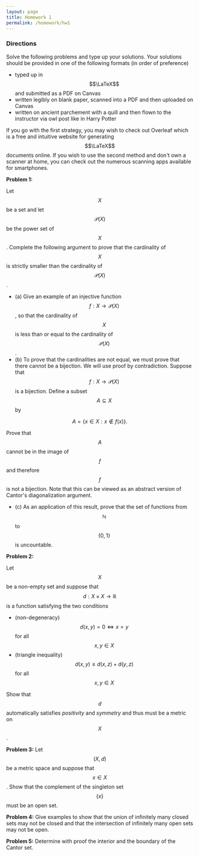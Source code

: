 ```yaml
---
layout: page
title: Homework 1
permalink: /homework/hw1
---
```


### Directions
Solve the following problems and type up your solutions.  Your solutions should be provided in one of the following formats (in order of preference)
* typed up in $$\LaTeX$$ and submitted as a PDF on Canvas
* written legibly on blank paper, scanned into a PDF and then uploaded on Canvas
* written on ancient parchement with a quill and then flown to the instructor via owl post like in Harry Potter

If you go with the first strategy, you may wish to check out Overleaf which is a free and intuitive website for generating $$\LaTeX$$ documents online.
If you wish to use the second method and don't own a scanner at home, you can check out the numerous scanning apps available for smartphones.

**Problem 1:** 

Let $$X$$ be a set and let $$\mathcal P(X)$$ be the power set of $$X$$.
Complete the following argument to prove that the cardinality of $$X$$ is strictly smaller than the cardinality of $$\mathcal P(X)$$.

* (a) Give an example of an injective function $$f: X\rightarrow\mathcal P(X)$$, so that the cardinality of $$X$$ is less than or equal to the cardinality of $$\mathcal P(X)$$.
* (b) To prove that the cardinalities are not equal, we must prove that there cannot be a bijection.  We will use proof by contradiction.  Suppose that $$f: X\rightarrow \mathcal P(X)$$ is a bijection.  Define a subset $$A\subseteq X$$ by

$$A = \{x\in X: x\notin f(x)\}.$$

Prove that $$A$$ cannot be in the image of $$f$$ and therefore $$f$$ is not a bijection.  Note that this can be viewed as an abstract version of Cantor's diagonalization argument.
* (c) As an application of this result, prove that the set of functions from $$\mathbb N$$ to $$\{0,1\}$$ is uncountable.

**Problem 2:**  

Let $$X$$ be a non-empty set and suppose that $$d: X\times X\rightarrow \mathbb R$$ is a function satisfying the two conditions

* (non-degeneracy) $$d(x,y) = 0\Leftrightarrow x = y$$ for all $$x,y\in X$$
* (triangle inequality) $$d(x,y) \leq d(x,z) + d(y,z)$$ for all $$x,y\in X$$

Show that $$d$$ automatically satisfies *positivity* and *symmetry* and thus must be a metric on $$X$$.

**Problem 3:** Let $$(X,d)$$ be a metric space and suppose that $$x\in X$$.  Show that the complement of the singleton set $$\{x\}$$ must be an open set.

**Problem 4:** Give examples to show that the union of infinitely many closed sets may not be closed and that the intersection of infinitely many open sets may not be open.

**Problem 5:** Determine with proof the interior and the boundary of the Cantor set.

